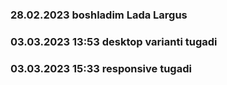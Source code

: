 ### 28.02.2023 boshladim Lada Largus
### 03.03.2023 13:53 desktop varianti tugadi
### 03.03.2023 15:33 responsive tugadi